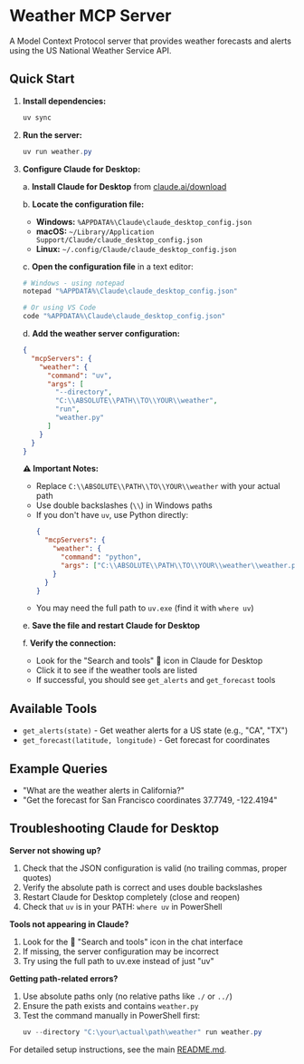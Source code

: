 # Weather MCP Server

A Model Context Protocol server that provides weather forecasts and alerts using the US National Weather Service API.

## Quick Start

1. **Install dependencies:**
   ```powershell
   uv sync
   ```

2. **Run the server:**
   ```powershell
   uv run weather.py
   ```

3. **Configure Claude for Desktop:**

   a. **Install Claude for Desktop** from [claude.ai/download](https://claude.ai/download)
   
   b. **Locate the configuration file:**
      - **Windows:** `%APPDATA%\Claude\claude_desktop_config.json`
      - **macOS:** `~/Library/Application Support/Claude/claude_desktop_config.json`
      - **Linux:** `~/.config/Claude/claude_desktop_config.json`
   
   c. **Open the configuration file** in a text editor:
      ```powershell
      # Windows - using notepad
      notepad "%APPDATA%\Claude\claude_desktop_config.json"
      
      # Or using VS Code
      code "%APPDATA%\Claude\claude_desktop_config.json"
      ```
   
   d. **Add the weather server configuration:**
      ```json
      {
        "mcpServers": {
          "weather": {
            "command": "uv",
            "args": [
              "--directory", 
              "C:\\ABSOLUTE\\PATH\\TO\\YOUR\\weather",
              "run", 
              "weather.py"
            ]
          }
        }
      }
      ```
      
      **⚠️ Important Notes:**
      - Replace `C:\\ABSOLUTE\\PATH\\TO\\YOUR\\weather` with your actual path
      - Use double backslashes (`\\`) in Windows paths
      - If you don't have `uv`, use Python directly:
        ```json
        {
          "mcpServers": {
            "weather": {
              "command": "python",
              "args": ["C:\\ABSOLUTE\\PATH\\TO\\YOUR\\weather\\weather.py"]
            }
          }
        }
        ```
      - You may need the full path to `uv.exe` (find it with `where uv`)
   
   e. **Save the file and restart Claude for Desktop**
   
   f. **Verify the connection:**
      - Look for the "Search and tools" 🔧 icon in Claude for Desktop
      - Click it to see if the weather tools are listed
      - If successful, you should see `get_alerts` and `get_forecast` tools

## Available Tools

- `get_alerts(state)` - Get weather alerts for a US state (e.g., "CA", "TX")
- `get_forecast(latitude, longitude)` - Get forecast for coordinates

## Example Queries

- "What are the weather alerts in California?"
- "Get the forecast for San Francisco coordinates 37.7749, -122.4194"

## Troubleshooting Claude for Desktop

**Server not showing up?**
1. Check that the JSON configuration is valid (no trailing commas, proper quotes)
2. Verify the absolute path is correct and uses double backslashes
3. Restart Claude for Desktop completely (close and reopen)
4. Check that `uv` is in your PATH: `where uv` in PowerShell

**Tools not appearing in Claude?**
1. Look for the 🔧 "Search and tools" icon in the chat interface
2. If missing, the server configuration may be incorrect
3. Try using the full path to uv.exe instead of just "uv"

**Getting path-related errors?**
1. Use absolute paths only (no relative paths like `./` or `../`)
2. Ensure the path exists and contains `weather.py`
3. Test the command manually in PowerShell first:
   ```powershell
   uv --directory "C:\your\actual\path\weather" run weather.py
   ```

For detailed setup instructions, see the main [README.md](../README.md).